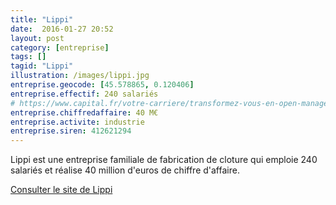 ```yaml
---
title: "Lippi"
date:  2016-01-27 20:52
layout: post
category: [entreprise]
tags: []
tagid: "Lippi"
illustration: /images/lippi.jpg
entreprise.geocode: [45.578865, 0.120406]
entreprise.effectif: 240 salariés
# https://www.capital.fr/votre-carriere/transformez-vous-en-open-manager-936666
entreprise.chiffredaffaire: 40 M€
entreprise.activite: industrie
entreprise.siren: 412621294
---
```


Lippi est une entreprise familiale de fabrication de cloture qui emploie 240 salariés et réalise 40 million d'euros de chiffre d'affaire.

[Consulter le site de Lippi](http://www.lippi.fr/)
